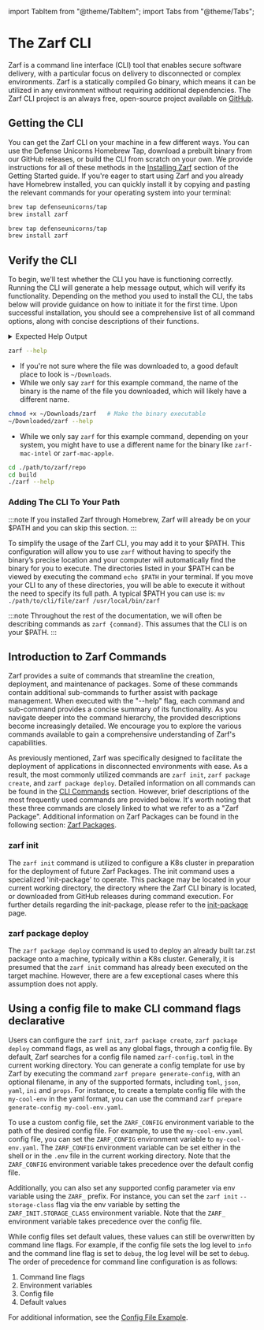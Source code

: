 import TabItem from "@theme/TabItem";
import Tabs from "@theme/Tabs";

# The Zarf CLI

<!-- TODO: @JPERRY This text seems a bit short, What else can we be saying here? -->
<!-- TODO: @JPERRY Is mentioning Cobra actually useful here? -->
<!-- TODO: @JPERRY Should I mention the OS and arch when talking about statically built binaries? -->

Zarf is a command line interface (CLI) tool that enables secure software delivery, with a particular focus on delivery to disconnected or complex environments. Zarf is a statically compiled Go binary, which means it can be utilized in any environment without requiring additional dependencies. The Zarf CLI project is an always free, open-source project available on [GitHub](https://github.com/defenseunicorns/zarf).

## Getting the CLI

<!-- TODO: @JPERRY Is it better to link to 'Installing Zarf' or should we repeat the information here? (check w/ Madeline) -->
<!-- TODO: @JPERRY Make sure the 'Installing Zarf' section if fully up to date with all the installation methods -->

You can get the Zarf CLI on your machine in a few different ways. You can use the Defense Unicorns Homebrew Tap, download a prebuilt binary from our GitHub releases, or build the CLI from scratch on your own. We provide instructions for all of these methods in the [Installing Zarf](../../3-getting-started.md#installing-zarf) section of the Getting Started guide. If you're eager to start using Zarf and you already have Homebrew installed, you can quickly install it by copying and pasting the relevant commands for your operating system into your terminal:

<!-- NOTE: The empty line after the '<TabItem ...>' lines are important for the rendering... -->
<Tabs>
<TabItem value="macOS" label="macOS" default>

```bash
brew tap defenseunicorns/tap
brew install zarf
```

</TabItem>

<TabItem value="Linux" label="Linux">

```bash
brew tap defenseunicorns/tap
brew install zarf
```

</TabItem>
</Tabs>

## Verify the CLI

<!-- TODO: @JPERRY A lot of this stuff could (and probably should) go in the 'Installing Zarf' section -->

To begin, we'll test whether the CLI you have is functioning correctly. Running the CLI will generate a help message output, which will verify its functionality. Depending on the method you used to install the CLI, the tabs below will provide guidance on how to initiate it for the first time. Upon successful installation, you should see a comprehensive list of all command options, along with concise descriptions of their functions.

<details><summary>Expected Help Output</summary>
<p>
The output of the help command should look <b>something</b> like this (CLI flags will also appear at the end of the output):

```text
Zarf eliminates the complexity of air gap software delivery for Kubernetes clusters and cloud native workloads
using a declarative packaging strategy to support DevSecOps in offline and semi-connected environments.

Usage:
  zarf [COMMAND]|[ZARF-PACKAGE]|[ZARF-YAML] [flags]
  zarf [command]

Available Commands:
  completion        Generate the autocompletion script for the specified shell
  connect           Access services or pods deployed in the cluster
  destroy           Tear it all down, we'll miss you Zarf...
  help              Help about any command
  init              Prepares a k8s cluster for the deployment of Zarf packages
  package           Zarf package commands for creating, deploying, and inspecting packages
  prepare           Tools to help prepare assets for packaging
  tools             Collection of additional tools to make airgap easier
  version           Displays the version of the Zarf binary
```

</p>
</details>

<Tabs>
<TabItem value="homebrew" label="Installed via Homebrew" default>

```bash
zarf --help
```

</TabItem>

<TabItem value="custom-install" label="Downloaded from Github">

- If you're not sure where the file was downloaded to, a good default place to look is `~/Downloads`.
- While we only say `zarf` for this example command, the name of the binary is the name of the file you downloaded, which will likely have a different name.

```bash
chmod +x ~/Downloads/zarf   # Make the binary executable
~/Downloaded/zarf --help
```

</TabItem>

<TabItem value="manually-built" label="Manually Built">

- While we only say `zarf` for this example command, depending on your system, you might have to use a different name for the binary like `zarf-mac-intel` or `zarf-mac-apple`.

```bash
cd ./path/to/zarf/repo
cd build
./zarf --help
```

</TabItem>

</Tabs>

### Adding The CLI To Your Path

:::note
If you installed Zarf through Homebrew, Zarf will already be on your $PATH and you can skip this section.
:::

To simplify the usage of the Zarf CLI, you may add it to your $PATH. This configuration will allow you to use `zarf` without having to specify the binary’s precise location and your computer will automatically find the binary for you to execute. The directories listed in your $PATH can be viewed by executing the command `echo $PATH` in your terminal. If you move your CLI to any of these directories, you will be able to execute it without the need to specify its full path. A typical $PATH you can use is: `mv ./path/to/cli/file/zarf /usr/local/bin/zarf`

:::note
Throughout the rest of the documentation, we will often be describing commands as `zarf {command}`. This assumes that the CLI is on your $PATH.
:::

## Introduction to Zarf Commands

Zarf provides a suite of commands that streamline the creation, deployment, and maintenance of packages. Some of these commands contain additional sub-commands to further assist with package management. When executed with the "--help" flag, each command and sub-command provides a concise summary of its functionality. As you navigate deeper into the command hierarchy, the provided descriptions become increasingly detailed. We encourage you to explore the various commands available to gain a comprehensive understanding of Zarf's capabilities.

As previously mentioned, Zarf was specifically designed to facilitate the deployment of applications in disconnected environments with ease. As a result, the most commonly utilized commands are `zarf init`, `zarf package create`, and `zarf package deploy`. Detailed information on all commands can be found in the [CLI Commands](./100-cli-commands/zarf.md) section. However, brief descriptions of the most frequently used commands are provided below. It's worth noting that these three commands are closely linked to what we refer to as a "Zarf Package". Additional information on Zarf Packages can be found in the following section: [Zarf Packages](../2-zarf-packages/1-zarf-packages.md).

### zarf init

<!-- TODO: Find a good place to talk about what the init command is actually doing (there's a lot of special magic sauce going on with that command) -->

The `zarf init` command is utilized to configure a K8s cluster in preparation for the deployment of future Zarf Packages. The init command uses a specialized 'init-package' to operate. This package may be located in your current working directory, the directory where the Zarf CLI binary is located, or downloaded from GitHub releases during command execution. For further details regarding the init-package, please refer to the [init-package](../2-zarf-packages/3-the-zarf-init-package.md) page.

### zarf package deploy

<!-- The most common use case (like 99.9% of the time) is deploying onto a k8s cluster.. but that doesn't HAVE to be the case.. How do I write the docs for this then? -->
<!-- TODO: Write some docs (or reddirect to other docs) describing when you would be able to do a `zarf package deploy` before a `zarf init` -->

The `zarf package deploy` command is used to deploy an already built tar.zst package onto a machine, typically within a K8s cluster. Generally, it is presumed that the `zarf init` command has already been executed on the target machine. However, there are a few exceptional cases where this assumption does not apply.

## Using a config file to make CLI command flags declarative

Users can configure the `zarf init`, `zarf package create`, `zarf package deploy` command flags, as well as any global flags, through a config file. By default, Zarf searches for a config file named `zarf-config.toml` in the current working directory. You can generate a config template for use by Zarf by executing the command `zarf prepare generate-config`, with an optional filename, in any of the supported formats, including `toml`, `json`, `yaml`, `ini` and `props`. For instance, to create a template config file with the `my-cool-env` in the yaml format, you can use the command `zarf prepare generate-config my-cool-env.yaml`.

To use a custom config file, set the `ZARF_CONFIG` environment variable to the path of the desired config file. For example, to use the `my-cool-env.yaml` config file, you can set the `ZARF_CONFIG` environment variable to `my-cool-env.yaml`. The `ZARF_CONFIG` environment variable can be set either in the shell or in the `.env` file in the current working directory. Note that the `ZARF_CONFIG` environment variable takes precedence over the default config file.

Additionally, you can also set any supported config parameter via env variable using the `ZARF_` prefix. For instance, you can set the `zarf init` `--storage-class` flag via the env variable by setting the `ZARF_INIT.STORAGE_CLASS` environment variable. Note that the `ZARF_` environment variable takes precedence over the config file.

While config files set default values, these values can still be overwritten by command line flags. For example, if the config file sets the log level to `info` and the command line flag is set to `debug`, the log level will be set to `debug`. The order of precedence for command line configuration is as follows:

1. Command line flags
2. Environment variables
3. Config file
4. Default values

For additional information, see the [Config File Example](../../../examples/config-file/README.md).
